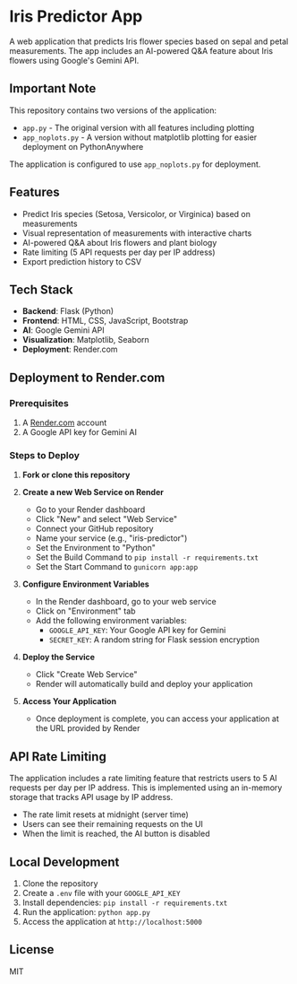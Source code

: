 # Iris Predictor App

A web application that predicts Iris flower species based on sepal and petal measurements. The app includes an AI-powered Q&A feature about Iris flowers using Google's Gemini API.

## Important Note

This repository contains two versions of the application:
- `app.py` - The original version with all features including plotting
- `app_noplots.py` - A version without matplotlib plotting for easier deployment on PythonAnywhere

The application is configured to use `app_noplots.py` for deployment.

## Features

- Predict Iris species (Setosa, Versicolor, or Virginica) based on measurements
- Visual representation of measurements with interactive charts
- AI-powered Q&A about Iris flowers and plant biology
- Rate limiting (5 API requests per day per IP address)
- Export prediction history to CSV

## Tech Stack

- **Backend**: Flask (Python)
- **Frontend**: HTML, CSS, JavaScript, Bootstrap
- **AI**: Google Gemini API
- **Visualization**: Matplotlib, Seaborn
- **Deployment**: Render.com

## Deployment to Render.com

### Prerequisites

1. A [Render.com](https://render.com/) account
2. A Google API key for Gemini AI

### Steps to Deploy

1. **Fork or clone this repository**

2. **Create a new Web Service on Render**
   - Go to your Render dashboard
   - Click "New" and select "Web Service"
   - Connect your GitHub repository
   - Name your service (e.g., "iris-predictor")
   - Set the Environment to "Python"
   - Set the Build Command to `pip install -r requirements.txt`
   - Set the Start Command to `gunicorn app:app`

3. **Configure Environment Variables**
   - In the Render dashboard, go to your web service
   - Click on "Environment" tab
   - Add the following environment variables:
     - `GOOGLE_API_KEY`: Your Google API key for Gemini
     - `SECRET_KEY`: A random string for Flask session encryption

4. **Deploy the Service**
   - Click "Create Web Service"
   - Render will automatically build and deploy your application

5. **Access Your Application**
   - Once deployment is complete, you can access your application at the URL provided by Render

## API Rate Limiting

The application includes a rate limiting feature that restricts users to 5 AI requests per day per IP address. This is implemented using an in-memory storage that tracks API usage by IP address.

- The rate limit resets at midnight (server time)
- Users can see their remaining requests on the UI
- When the limit is reached, the AI button is disabled

## Local Development

1. Clone the repository
2. Create a `.env` file with your `GOOGLE_API_KEY`
3. Install dependencies: `pip install -r requirements.txt`
4. Run the application: `python app.py`
5. Access the application at `http://localhost:5000`

## License

MIT
